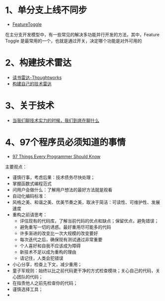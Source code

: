 # 1、单分支上线不同步

- [FeatureToggle](https://martinfowler.com/bliki/FeatureToggle.html)

在主分支开发模型中，有一些常见的解决多功能并行开发的方法，其中，Feature Toggle 是最常用的一个，也就是通过开关，决定哪个功能是对外可用的

# 2、构建技术雷达

- [读书雷达-Thoughtworks](https://insights.thoughtworks.cn/reading-radar/)
- [构建自己的技术雷达](https://github.com/thoughtworks/build-your-own-radar)

# 3、关于技术

- [当我们聊技术实力的时候，我们到底在聊什么](https://www.infoq.cn/article/talk-about-technology)

# 4、97个程序员必须知道的事情

- [97 Things Every Programmer Should Know](https://github.com/97-things/97-things-every-programmer-should-know)

主要观点：
- 谨慎行事，考虑后果：技术债务尽快处理；
- 掌握函数式编程范式
- 问用户会做什么：了解用户想法的最好方法就是观看
- 自动化编码标准：
- 风格之美、和谐之美、优美节奏之美，取决于简洁：可读性、可维护性、发展速度
- 重构之前请思考：
    - 评估现有的代码库，了解当前代码的优点和缺点；保留优点，避免错误；
    - 避免重写一切的诱惑。最好重用尽可能多的代码
    - 许多渐进的改变比一次大规模的改变要好
    - 每次迭代之后，确保现有测试通过非常重要
    - 个人喜好和自我不应该成为障碍
    - 新技术不足以成为重构的理由
    - 请记住，人类会犯错误
- 小心分享，检查上下文，减少重用；
- 童子军规则：始终以比之前代码更干净的方式检查模块；关心自己的代码，关心团队的代码；
- 在指责他人之前先检查你的代码；
- 谨慎选择工具；
- 
